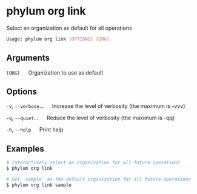 # phylum org link

Select an organization as default for all operations

```sh
Usage: phylum org link [OPTIONS] [ORG]
```

## Arguments

`[ORG]`
&emsp; Organization to use as default

## Options

`-v`, `--verbose`...
&emsp; Increase the level of verbosity (the maximum is -vvv)

`-q`, `--quiet`...
&emsp; Reduce the level of verbosity (the maximum is -qq)

`-h`, `--help`
&emsp; Print help

## Examples

```sh
# Interactively select an organization for all future operations
$ phylum org link

# Set `sample` as the default organization for all future operations
$ phylum org link sample
```
